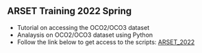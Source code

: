 ## ARSET Training 2022 Spring
- Tutorial on accessing the OCO2/OCO3 dataset
- Analaysis on OCO2/OCO3 dataset using Python
- Follow the link below to get access to the scripts:
[ARSET_2022](https://github.com/sagarlimbu0/ARSET_2022_spring)
